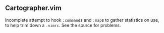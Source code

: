 Cartographer.vim
----------

Incomplete attempt to hook `:command`s and `:map`s to gather statistics on use, to help trim down a `.vimrc`. See the source for problems.
